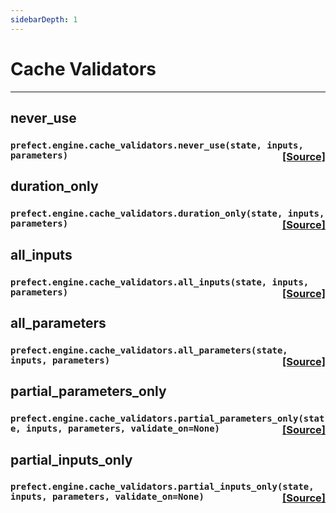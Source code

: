 ```yaml
---
sidebarDepth: 1
---
```


# Cache Validators
---
 ## never_use

###  ```prefect.engine.cache_validators.never_use(state, inputs, parameters)```<span style="float:right;">[[Source]](https://github.com/PrefectHQ/prefect/tree/master/src/prefect/engine/cache_validators.py#L14)</span>



 ## duration_only

###  ```prefect.engine.cache_validators.duration_only(state, inputs, parameters)```<span style="float:right;">[[Source]](https://github.com/PrefectHQ/prefect/tree/master/src/prefect/engine/cache_validators.py#L18)</span>



 ## all_inputs

###  ```prefect.engine.cache_validators.all_inputs(state, inputs, parameters)```<span style="float:right;">[[Source]](https://github.com/PrefectHQ/prefect/tree/master/src/prefect/engine/cache_validators.py#L27)</span>



 ## all_parameters

###  ```prefect.engine.cache_validators.all_parameters(state, inputs, parameters)```<span style="float:right;">[[Source]](https://github.com/PrefectHQ/prefect/tree/master/src/prefect/engine/cache_validators.py#L36)</span>



 ## partial_parameters_only

###  ```prefect.engine.cache_validators.partial_parameters_only(state, inputs, parameters, validate_on=None)```<span style="float:right;">[[Source]](https://github.com/PrefectHQ/prefect/tree/master/src/prefect/engine/cache_validators.py#L45)</span>



 ## partial_inputs_only

###  ```prefect.engine.cache_validators.partial_inputs_only(state, inputs, parameters, validate_on=None)```<span style="float:right;">[[Source]](https://github.com/PrefectHQ/prefect/tree/master/src/prefect/engine/cache_validators.py#L63)</span>



